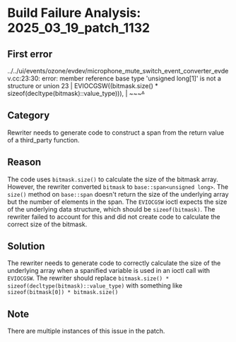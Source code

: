 # Build Failure Analysis: 2025_03_19_patch_1132

## First error

../../ui/events/ozone/evdev/microphone_mute_switch_event_converter_evdev.cc:23:30: error: member reference base type 'unsigned long[1]' is not a structure or union
   23 |             EVIOCGSW((bitmask.size() * sizeof(decltype(bitmask)::value_type))),
      |                       ~~~~~~~^~~~~

## Category
Rewriter needs to generate code to construct a span from the return value of a third_party function.

## Reason
The code uses `bitmask.size()` to calculate the size of the bitmask array. However, the rewriter converted `bitmask` to `base::span<unsigned long>`. The `size()` method on `base::span` doesn't return the size of the underlying array but the number of elements in the span. The `EVIOCGSW` ioctl expects the size of the underlying data structure, which should be `sizeof(bitmask)`.  The rewriter failed to account for this and did not create code to calculate the correct size of the bitmask.

## Solution
The rewriter needs to generate code to correctly calculate the size of the underlying array when a spanified variable is used in an ioctl call with `EVIOCGSW`. The rewriter should replace `bitmask.size() * sizeof(decltype(bitmask)::value_type)` with something like `sizeof(bitmask[0]) * bitmask.size()`

## Note
There are multiple instances of this issue in the patch.